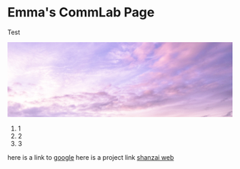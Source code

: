 # Emma's CommLab Page

Test

![img](purple.jpg)

1. 1
2. 2
3. 3

here is a link to [google](https://google.com)
here is a project link [shanzai web](shanzai-web)
